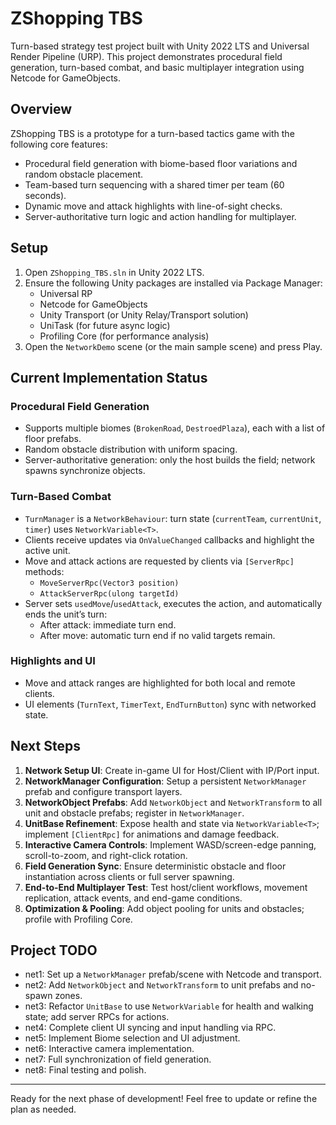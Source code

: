 # ZShopping TBS

Turn-based strategy test project built with Unity 2022 LTS and Universal Render Pipeline (URP). This project demonstrates procedural field generation, turn-based combat, and basic multiplayer integration using Netcode for GameObjects.

## Overview

ZShopping TBS is a prototype for a turn-based tactics game with the following core features:

- Procedural field generation with biome-based floor variations and random obstacle placement.
- Team-based turn sequencing with a shared timer per team (60 seconds).
- Dynamic move and attack highlights with line-of-sight checks.
- Server-authoritative turn logic and action handling for multiplayer.

## Setup

1. Open `ZShopping_TBS.sln` in Unity 2022 LTS.
2. Ensure the following Unity packages are installed via Package Manager:
   - Universal RP
   - Netcode for GameObjects
   - Unity Transport (or Unity Relay/Transport solution)
   - UniTask (for future async logic)
   - Profiling Core (for performance analysis)
3. Open the `NetworkDemo` scene (or the main sample scene) and press Play.

## Current Implementation Status

### Procedural Field Generation
- Supports multiple biomes (`BrokenRoad`, `DestroedPlaza`), each with a list of floor prefabs.
- Random obstacle distribution with uniform spacing.
- Server-authoritative generation: only the host builds the field; network spawns synchronize objects.

### Turn-Based Combat
- `TurnManager` is a `NetworkBehaviour`: turn state (`currentTeam`, `currentUnit`, `timer`) uses `NetworkVariable<T>`.
- Clients receive updates via `OnValueChanged` callbacks and highlight the active unit.
- Move and attack actions are requested by clients via `[ServerRpc]` methods:
  - `MoveServerRpc(Vector3 position)`
  - `AttackServerRpc(ulong targetId)`
- Server sets `usedMove`/`usedAttack`, executes the action, and automatically ends the unit’s turn:
  - After attack: immediate turn end.
  - After move: automatic turn end if no valid targets remain.

### Highlights and UI
- Move and attack ranges are highlighted for both local and remote clients.
- UI elements (`TurnText`, `TimerText`, `EndTurnButton`) sync with networked state.

## Next Steps

1. **Network Setup UI**: Create in-game UI for Host/Client with IP/Port input.
2. **NetworkManager Configuration**: Setup a persistent `NetworkManager` prefab and configure transport layers.
3. **NetworkObject Prefabs**: Add `NetworkObject` and `NetworkTransform` to all unit and obstacle prefabs; register in `NetworkManager`.
4. **UnitBase Refinement**: Expose health and state via `NetworkVariable<T>`; implement `[ClientRpc]` for animations and damage feedback.
5. **Interactive Camera Controls**: Implement WASD/screen-edge panning, scroll-to-zoom, and right-click rotation.
6. **Field Generation Sync**: Ensure deterministic obstacle and floor instantiation across clients or full server spawning.
7. **End-to-End Multiplayer Test**: Test host/client workflows, movement replication, attack events, and end-game conditions.
8. **Optimization & Pooling**: Add object pooling for units and obstacles; profile with Profiling Core.

## Project TODO

- net1: Set up a `NetworkManager` prefab/scene with Netcode and transport.
- net2: Add `NetworkObject` and `NetworkTransform` to unit prefabs and no-spawn zones.
- net3: Refactor `UnitBase` to use `NetworkVariable` for health and walking state; add server RPCs for actions.  
- net4: Complete client UI syncing and input handling via RPC.  
- net5: Implement Biome selection and UI adjustment.  
- net6: Interactive camera implementation.  
- net7: Full synchronization of field generation.  
- net8: Final testing and polish.

---

Ready for the next phase of development! Feel free to update or refine the plan as needed.
